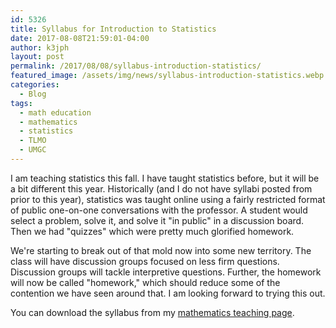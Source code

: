 ```yaml
---
id: 5326
title: Syllabus for Introduction to Statistics
date: 2017-08-08T21:59:01-04:00
author: k3jph
layout: post
permalink: /2017/08/08/syllabus-introduction-statistics/
featured_image: /assets/img/news/syllabus-introduction-statistics.webp
categories:
  - Blog
tags:
  - math education
  - mathematics
  - statistics
  - TLMO
  - UMGC
---
```

I am teaching statistics this fall.  I have taught statistics before,
but it will be a bit different this year.  Historically (and I do
not have syllabi posted from prior to this year), statistics was
taught online using a fairly restricted format of public one-on-one
conversations with the professor.  A student would select a problem,
solve it, and solve it "in public" in a discussion board.  Then we
had "quizzes" which were pretty much glorified homework.

We're starting to break out of that mold now into some new territory.
The class will have discussion groups focused on less firm questions.
Discussion groups will tackle interpretive questions.  Further, the
homework will now be called "homework," which should reduce some
of the contention we have seen around that.  I am looking forward
to trying this out.

You can download the syllabus from my [mathematics teaching
page](/teaching).

